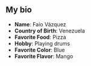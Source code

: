 ## My bio

- **Name**: Faio Vázquez
- **Country of Birth**: Venezuela
- **Favorite Food**: Pizza
- **Hobby**: Playing drums
- **Favorite Color**: Blue
- **Favorite Flavor**: Mango
